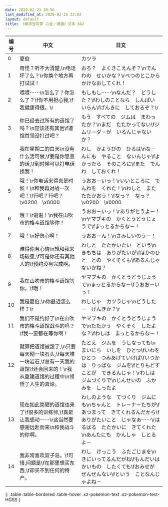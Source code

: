 ```yaml
---
date: 2020-02-23 20:56
last_modified_at: 2020-02-23 22:03
layout: default
title: 《精灵宝可梦 心金／魂银》文本 642
---
```

| 编号 | 中文 | 日文 |
| ---- | ---- | ---- |
| 0 | 夏伯 | カツラ |
| 1 | 奇怪？听不大清楚,\n电话坏了么？\r你换个地方再打试试！ | おろ？　よくきこえんぞ？\nでんわの　せいかな？\rべつのとこから　かけなおしてくれ！ |
| 2 | 喂喂⋯⋯\n怎么了？你怎么了？\f你不用担心我,\f我健康得很。\r | もしもし⋯⋯\nなんだ？　どうした？\fわしのことなら　しんぱい　いらん\fげんきに　しておるぞ？\r |
| 3 | 你已经去过所有的道馆了吗？\n应该还有其他\f道馆首领没打过吧？ | もう　すべての　ジムは　まわったか？\nまだ　たたかってない\fジムリ－ダ－が　いるんじゃないか？ |
| 4 | 我在星期二的白天\n没有什么活可做,\f要是你愿意的话,\f到时候可以打电话找我！ | わし　かようびの　ひるは\nな－んにも　やること　ないんじゃ\fよかったら　そのころに\fまた　でんわ　しておくれ！ |
| 5 | 哦！\r你电话来得真是时候！\n和我再对战一次吧！\f行吧？行吧？\v0200　\x0000 | うおお－いっ！\rいいところに　でんわを　くれた！\nわしと　また　たたかおう！\fなっ？　なっ？\v0200　\x0000 |
| 6 | 哦！\r谢谢！\n我在山吹市的格斗道馆等你！ | うおお－いっ！\rありがとうよ－！\nヤマブキの　かくとうどうじょうで\fまっとるからな－！ |
| 7 | 哦！\n好伤心啊！ | うおお－ん！\nさみしいのう－！ |
| 8 | 难得你有心情\n想和我来场较量,\f可是你还有其他人的\f预约没有完成啊。 | わしと　たたかいたい　という\nきもちは　ありがたいが\fほかのひと　との　やくそくも\fあるんじゃないかね？ |
| 9 | 我在山吹市的格斗道馆等你。\f哦！ | ヤマブキの　かくとうどうじょうで\nまっとるからな－\fうおお－いっ！ |
| 10 | 我是夏伯,\n你最近怎么样？\r | わしじゃ　カツラじゃ\nどうした－　げんきか？\r |
| 11 | 我们不是约好了\n在山吹市的格斗道馆战斗的吗？\f我一直都在等你啊！ | ヤマブキの　かくとうどうじょうで\nたたかう　やくそく　したよな？\fわしは　まっとるからな－！ |
| 12 | 就算把道馆被毁了,\n只要每天砌一块石头,\f每天堆一块岩石,\f总有一天我的道馆\f还会回来的！\r我从重建道馆的过程中\n领悟了人生的真谛。 | たとえ　ジムを　うしなっても\nまいにち　いしを　ひとつ\fいわを　ひとつ　つみあげていけば\fいつかは　りっぱな　ジムを\fとりもどすことが　できるんじゃ！\rわしは　ジムづくりで\nじんせいの　ふかみを　しったよ |
| 13 | 现在如此简陋的道馆也来了\f很多的训练师,\f真是让我感动⋯⋯\r这当然要感谢远赴而来\n和我战斗的你啊。 | わしのような　てづくり　ジムにも\nちゃんと　トレ－ナ－たちが\fあつまって　きてくれるんだから\fありがたいこと　じゃなあ⋯⋯\rはるばる　たたかいに　きてくれた\nあんたにも　かんしゃ　しとるよ－ |
| 14 | 我非常喜欢双子岛。\f可惜,问题是\f在那里想买东西,\f却买不到任何的特产。 | わし　けっこう　ふたごじまを\nきにいってるんだがね\fもんだいは　かいもの　したくても\fおみせが　ぜんぜんない\fという　ことなんじゃよね－ |
{: .table .table-bordered .table-hover .xz-pokemon-text .xz-pokemon-text-HGSS }